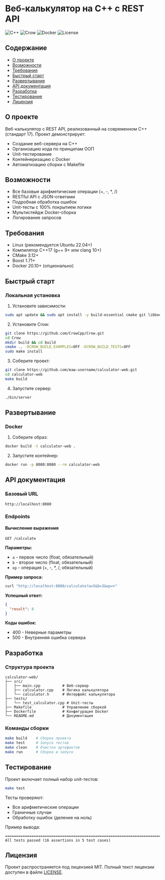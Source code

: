# Веб-калькулятор на C++ с REST API

![C++](https://img.shields.io/badge/C++-17-blue)
![Crow](https://img.shields.io/badge/Crow-1.0+-green)
![Docker](https://img.shields.io/badge/Docker-20.10%2B-blue)
![License](https://img.shields.io/badge/License-MIT-yellow)

## Содержание
- [О проекте](#о-проекте)
- [Возможности](#возможности)
- [Требования](#требования)
- [Быстрый старт](#быстрый-старт)
- [Развертывание](#развертывание)
- [API документация](#api-документация)
- [Разработка](#разработка)
- [Тестирование](#тестирование)
- [Лицензия](#лицензия)

## О проекте

Веб-калькулятор с REST API, реализованный на современном C++ (стандарт 17). Проект демонстрирует:
- Создание веб-сервера на C++
- Организацию кода по принципам ООП
- Unit-тестирование
- Контейнеризацию с Docker
- Автоматизацию сборки с Makefile

## Возможности

- Все базовые арифметические операции (+, -, *, /)
- RESTful API с JSON-ответами
- Подробная обработка ошибок
- Unit-тесты с 100% покрытием логики
- Мультистейдж Docker-сборка
- Логирование запросов

## Требования

- Linux (рекомендуется Ubuntu 22.04+)
- Компилятор C++17 (g++ 9+ или clang 10+)
- CMake 3.12+
- Boost 1.71+
- Docker 20.10+ (опционально)

## Быстрый старт

### Локальная установка

1. Установите зависимости:
```bash
sudo apt update && sudo apt install -y build-essential cmake git libboost-dev libboost-system-dev
```

2. Установите Crow:
```bash
git clone https://github.com/CrowCpp/Crow.git
cd Crow
mkdir build && cd build
cmake .. -DCROW_BUILD_EXAMPLES=OFF -DCROW_BUILD_TESTS=OFF
sudo make install
```

3. Соберите проект:
```bash
git clone https://github.com/ваш-username/calculator-web.git
cd calculator-web
make build
```

4. Запустите сервер:
```bash
./bin/server
```

## Развертывание

### Docker

1. Соберите образ:
```bash
docker build -t calculator-web .
```

2. Запустите контейнер:
```bash
docker run -p 8080:8080 --rm calculator-web
```

## API документация

### Базовый URL
`http://localhost:8080`

### Endpoints

#### Вычисление выражения
```
GET /calculate
```

**Параметры:**
- `a` - первое число (float, обязательный)
- `b` - второе число (float, обязательный)
- `op` - операция (+, -, *, /, обязательный)

**Пример запроса:**
```bash
curl "http://localhost:8080/calculate?a=5&b=3&op=+"
```

**Успешный ответ:**
```json
{
  "result": 8
}
```

**Коды ошибок:**
- 400 - Неверные параметры
- 500 - Внутренняя ошибка сервера

## Разработка

### Структура проекта
```
calculator-web/
├── src/
│   ├── main.cpp          # Веб-сервер
│   ├── calculator.cpp    # Логика калькулятора
│   └── calculator.h      # Интерфейс калькулятора
├── tests/
│   └── test_calculator.cpp # Unit-тесты
├── Makefile              # Управление сборкой
├── Dockerfile            # Конфигурация Docker
└── README.md             # Документация
```

### Команды сборки
```bash
make build    # Сборка проекта
make test     # Запуск тестов
make clean    # Очистка артефактов
make run      # Сборка и запуск
```

## Тестирование

Проект включает полный набор unit-тестов:

```bash
make test
```

Тесты проверяют:
- Все арифметические операции
- Граничные случаи
- Обработку ошибок (деление на ноль)

Пример вывода:
```
===============================================================================
All tests passed (16 assertions in 5 test cases)
```

## Лицензия

Проект распространяется под лицензией MIT. Полный текст лицензии доступен в файле [LICENSE](LICENSE).
